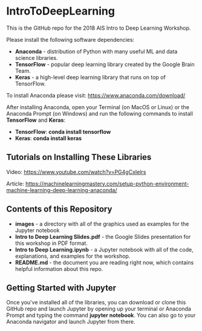 # IntroToDeepLearning

This is the GitHub repo for the 2018 AIS Intro to Deep Learning Workshop.

Please install the following software dependencies:

- **Anaconda** - distribution of Python with many useful ML and data science libraries.
- **TensorFlow** - popular deep learning library created by the Google Brain Team.
- **Keras** - a high-level deep learning library that runs on top of TensorFlow.

To install Anaconda please visit: https://www.anaconda.com/download/

After installing Anaconda, open your Terminal (on MacOS or Linux) or the Anaconda Prompt (on Windows)
and run the following commands to install **TensorFlow** and **Keras**:

- **TensorFlow**: **conda install tensorflow**
- **Keras**: **conda install keras**

## Tutorials on Installing These Libraries

Video: https://www.youtube.com/watch?v=PG4gCxIelrs

Article: https://machinelearningmastery.com/setup-python-environment-machine-learning-deep-learning-anaconda/

## Contents of this Repository
- **images** - a directory with all of the graphics used as examples for the Jupyter notebook
- **Intro to Deep Learning Slides.pdf** - the Google Slides presentation for this workshop in PDF format.
- **Intro to Deep Learning.ipynb** - a Jupyter notebook with all of the code, explanations, and examples for the workshop.
- **README.md** - the document you are reading right now, which contains helpful information about this repo.

## Getting Started with Jupyter
Once you've installed all of the libraries, you can download or clone this GitHub repo and launch Jupyter
by opening up your terminal or Anaconda Prompt and typing the command **jupyter notebook**. You can also
go to your Anaconda navigator and launch Jupyter from there.

